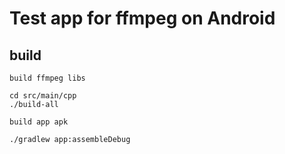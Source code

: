 # Test app for ffmpeg on Android

## build

`build ffmpeg libs`  
```shell script
cd src/main/cpp
./build-all

```
`build app apk`  
```shell script
./gradlew app:assembleDebug
```